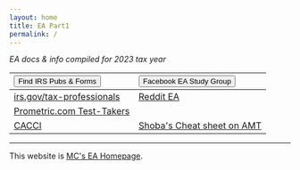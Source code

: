 ```yaml
---
layout: home
title: EA Part1 
permalink: /
---
```


<script>
function buttonFB() { window.open("https://www.facebook.com/groups/eastudygroup"); }
function buttonForms() { window.open("https://www.irs.gov/forms-instructions"); }
</script>

*EA docs & info compiled for 2023 tax year*

| <button onclick="buttonForms()">Find IRS Pubs & Forms</button> | <button onclick="buttonFB()">Facebook EA Study Group</button> |
|:-|:-|
| [irs.gov/tax-professionals](https://www.irs.gov/tax-professionals) |[Reddit EA](https://www.reddit.com/r/enrolledagent/) |
| [Prometric.com Test-Takers](https://www.prometric.com/test-takers/search/irs) |
|[CACCI](https://www.cacci.cc/)| [Shoba's Cheat sheet on AMT](/ea/pmd/view.AMT.EXPLAINED.ver2) |

---

This website is [MC's EA Homepage](https://mcc-us.github.io/ea/).